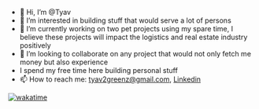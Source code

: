 - 👋 Hi, I’m @Tyav
- 👀 I’m interested in building stuff that would serve a lot of persons
- 🌱 I’m currently working on two pet projects using my spare time, I believe these projects will impact the logistics and real estate industry positively
- 💞️ I’m looking to collaborate on any project that would not only fetch me money but also experience
- I spend my free time here building personal stuff 
- 📫 How to reach me: tyav2greenz@gmail.com, [Linkedin](https://www.linkedin.com/in/tyavmoses)

[![wakatime](https://wakatime.com/badge/user/08cb0264-1618-42b6-8f5b-864444ca5e34.svg)](https://wakatime.com/@08cb0264-1618-42b6-8f5b-864444ca5e34)

<!---
Tyav/Tyav is a ✨ special ✨ repository because its `README.md` (this file) appears on your GitHub profile.
You can click the Preview link to take a look at your changes.
--->
